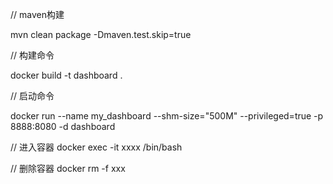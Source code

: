 // maven构建

mvn clean package -Dmaven.test.skip=true

// 构建命令

docker build -t  dashboard .

// 启动命令

docker run --name my_dashboard --shm-size="500M" --privileged=true  -p 8888:8080 -d dashboard

// 进入容器
docker exec -it xxxx /bin/bash

// 删除容器
docker rm -f xxx 